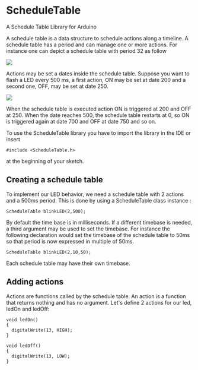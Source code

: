 # ScheduleTable

A Schedule Table Library for Arduino

A schedule table is a data structure to schedule actions along a timeline.
A schedule table has a period and can manage one or more actions.
For instance one can depict a schedule table with period 32 as follow

<img src="https://dl.dropboxusercontent.com/u/67740546/st.png">

Actions may be set a dates inside the schedule table.
Suppose you want to flash a LED every 500 ms, a first action, ON may be set
at date 200 and a second one, OFF, may be set at date 250.

<img src="https://dl.dropboxusercontent.com/u/67740546/sta.png">

When the schedule table is executed action ON is triggered at 200 and OFF at
250. When the date reaches 500, the schedule table restarts at 0, so ON is
triggered again at date 700 and OFF at date 750 and so on.

To use the ScheduleTable library you have to import the library in the IDE
or insert

```
#include <ScheduleTable.h>
```

at the beginning of your sketch.

## Creating a schedule table

To implement our LED behavior, we need a schedule table with 2 actions and a
500ms period. This is done by using a ScheduleTable class instance :

```
ScheduleTable blinkLED(2,500);
```

By default the time base is in milliseconds. If a different timebase is needed,
a third argument may be used to set the timebase. For instance the following
declaration would set the timebase of the schedule table to 50ms so that
period is now expressed in multiple of 50ms.

```
ScheduleTable blinkLED(2,10,50);
```

Each schedule table may have their own timebase.

## Adding actions

Actions are functions called by the schedule table. An action is a function
that returns nothing and has no argument. Let's define 2 actions for our led,
ledOn and ledOff:

```
void ledOn()
{
  digitalWrite(13, HIGH);
}

void ledOff()
{
  digitalWrite(13, LOW);
}
```

